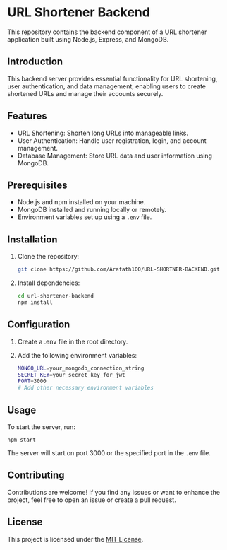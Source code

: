 # URL Shortener Backend

This repository contains the backend component of a URL shortener application built using Node.js, Express, and MongoDB.

## Introduction

This backend server provides essential functionality for URL shortening, user authentication, and data management, enabling users to create shortened URLs and manage their accounts securely.

## Features

- URL Shortening: Shorten long URLs into manageable links.
- User Authentication: Handle user registration, login, and account management.
- Database Management: Store URL data and user information using MongoDB.

## Prerequisites

- Node.js and npm installed on your machine.
- MongoDB installed and running locally or remotely.
- Environment variables set up using a `.env` file.

## Installation

1. Clone the repository:

   ```bash
   git clone https://github.com/Arafath100/URL-SHORTNER-BACKEND.git

2. Install dependencies:
 
    ```bash
    cd url-shortener-backend
    npm install

## Configuration

 1. Create a .env file in the root directory.

 2. Add the following environment variables:
 
    ```bash
    MONGO_URL=your_mongodb_connection_string
    SECRET_KEY=your_secret_key_for_jwt
    PORT=3000
    # Add other necessary environment variables

## Usage

To start the server, run:

    npm start

The server will start on port 3000 or the specified port in the `.env` file.


## Contributing

Contributions are welcome! If you find any issues or want to enhance the project, feel free to open an issue or create a pull request.

## License

 This project is licensed under the [MIT License](LICENSE).




   

